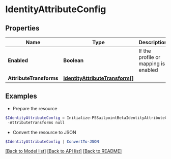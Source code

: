 # IdentityAttributeConfig
## Properties

Name | Type | Description | Notes
------------ | ------------- | ------------- | -------------
**Enabled** | **Boolean** | If the profile or mapping is enabled | [optional] 
**AttributeTransforms** | [**IdentityAttributeTransform[]**](IdentityAttributeTransform.md) |  | [optional] 

## Examples

- Prepare the resource
```powershell
$IdentityAttributeConfig = Initialize-PSSailpointBetaIdentityAttributeConfig  -Enabled true `
 -AttributeTransforms null
```

- Convert the resource to JSON
```powershell
$IdentityAttributeConfig | ConvertTo-JSON
```

[[Back to Model list]](../README.md#documentation-for-models) [[Back to API list]](../README.md#documentation-for-api-endpoints) [[Back to README]](../README.md)

